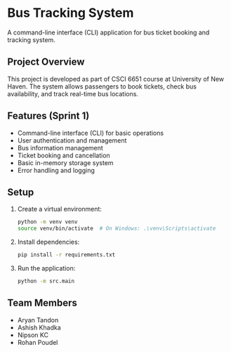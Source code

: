 # Bus Tracking System

A command-line interface (CLI) application for bus ticket booking and tracking system.

## Project Overview

This project is developed as part of CSCI 6651 course at University of New Haven. The system allows passengers to book tickets, check bus availability, and track real-time bus locations.

## Features (Sprint 1)

- Command-line interface (CLI) for basic operations
- User authentication and management
- Bus information management
- Ticket booking and cancellation
- Basic in-memory storage system
- Error handling and logging

## Setup

1. Create a virtual environment:

   ```bash
   python -m venv venv
   source venv/bin/activate  # On Windows: .\venv\Scripts\activate
   ```

2. Install dependencies:

   ```bash
   pip install -r requirements.txt
   ```

3. Run the application:
   ```bash
   python -m src.main
   ```

## Team Members

- Aryan Tandon
- Ashish Khadka
- Nipson KC
- Rohan Poudel
